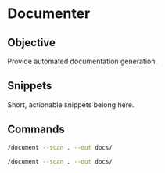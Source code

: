 # Documenter

## Objective
Provide automated documentation generation.

## Snippets
Short, actionable snippets belong here.

## Commands

```bash
/document --scan . --out docs/
```

```bash
/document --scan . --out docs/
```

